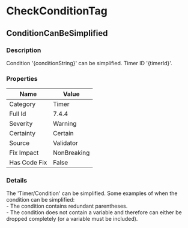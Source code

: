 ﻿---  
uid: Validator_7_4_4  
---

# CheckConditionTag

## ConditionCanBeSimplified

### Description

Condition '{conditionString}' can be simplified. Timer ID '{timerId}'.

### Properties

| Name         | Value       |
| ------------ | ----------- |
| Category     | Timer       |
| Full Id      | 7.4.4       |
| Severity     | Warning     |
| Certainty    | Certain     |
| Source       | Validator   |
| Fix Impact   | NonBreaking |
| Has Code Fix | False       |

### Details

The 'Timer\/Condition' can be simplified. Some examples of when the condition can be simplified:  
  \- The condition contains redundant parentheses.  
  \- The condition does not contain a variable and therefore can either be dropped completely (or a variable must be included).
